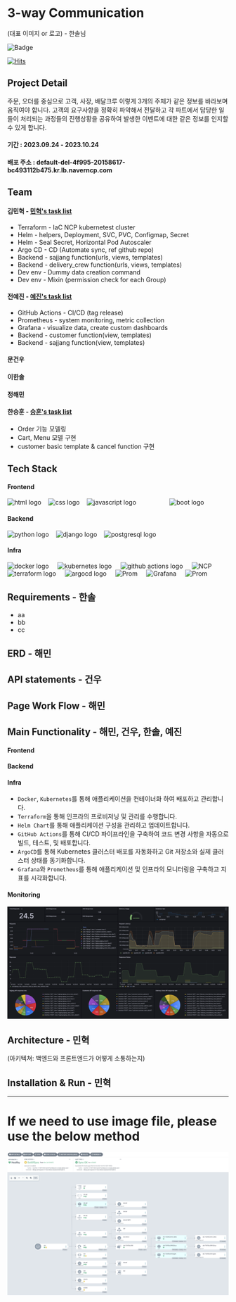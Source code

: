 # 3-way Communication

(대표 이미지 or 로고) - 한솔님

![Badge](https://img.shields.io/badge/version-1.1.1-orange.svg)

[![Hits](https://hits.seeyoufarm.com/api/count/incr/badge.svg?url=https%3A%2F%2Fgithub.com%2Flikelion-backend-6th%2Fdelivery_app&count_bg=%2379C83D&title_bg=%23555555&icon=&icon_color=%23E7E7E7&title=hits&edge_flat=false)](https://hits.seeyoufarm.com)

## Project Detail

주문, 오더를 중심으로 고객, 사장, 배달크루 이렇게 3개의 주체가 같은 정보를 바라보며 움직여야 합니다. 고객의 요구사항을 정확히 파악해서 전달하고 각 파트에서 담당한 일들이 처리되는 과정들의 진행상황을 공유하여 발생한 이벤트에 대한 같은 정보를 인지할 수 있게 합니다.

#### 기간 : 2023.09.24 - 2023.10.24

#### 배포 주소 : default-del-4f995-20158617-bc493112b475.kr.lb.naverncp.com

## Team

#### 김민혁 - [민혁's task list](https://fire-apartment-b43.notion.site/8657cd5eb06247d9b3d30b6e5f233d77?v=3cdeb751b90d4de0affbf249d3ffd771&pvs=4)

- Terraform - IaC NCP kubernetest cluster
- Helm - helpers, Deployment, SVC, PVC, Configmap, Secret
- Helm - Seal Secret, Horizontal Pod Autoscaler
- Argo CD - CD (Automate sync, ref github repo)
- Backend - sajjang function(urls, views, templates)
- Backend - delivery_crew function(urls, views, templates)
- Dev env - Dummy data creation command
- Dev env - Mixin (permission check for each Group)

#### 전예진 - [예진's task list](https://www.notion.so/a11c39f4269d49b2a2ade0d3db1ed754?v=3ce19a01b62245f7a080659c5a5f4cf0&pvs=4)

- GitHub Actions - CI/CD (tag release)
- Prometheus - system monitoring, metric collection
- Grafana - visualize data, create custom dashboards
- Backend - customer function(view, templates)
- Backend - sajjang function(view, templates)

#### 문건우

#### 이한솔

#### 정해민

#### 한승훈 - [승훈's task list](https://fire-apartment-b43.notion.site/260896c24f46404da53f49b728bdaba0?v=04f0c5a217a14c1595b5598704d9b42c&pvs=4)

- Order 기능 모델링
- Cart, Menu 모델 구현
- customer basic template & cancel function 구현

## Tech Stack

#### Frontend 

<img src="https://noticon-static.tammolo.com/dgggcrkxq/image/upload/v1566995514/noticon/jufppyr8htislboas4ve.png" height="60" alt="html logo"/><img width="12" />
<img src="https://noticon-static.tammolo.com/dgggcrkxq/image/upload/v1566912109/noticon/puksfce6wca36hes1vom.png" height="60" alt="css logo"/><img width="12" />
<img src="https://cdn.jsdelivr.net/gh/devicons/devicon/icons/javascript/javascript-original.svg" height="57" alt="javascript logo"/><img width="60" /><img width="12" />
<img src="https://noticon-static.tammolo.com/dgggcrkxq/image/upload/v1689829148/noticon/p6i1pk3rruvrdl5fxhf0.png" height="60" alt="boot logo"/><img width="12" />

#### Backend

<img src="https://cdn.jsdelivr.net/gh/devicons/devicon/icons/python/python-original.svg" height="60" alt="python logo"/><img width="12" />
<img src="https://cdn.jsdelivr.net/gh/devicons/devicon/icons/django/django-plain.svg" height="55" alt="django logo"/><img width="12" />
<img src="https://noticon-static.tammolo.com/dgggcrkxq/image/upload/v1566913379/noticon/uiite75rxvkvcki3mr4u.png" height="55" alt="postgresql logo"/><img width="12" />

#### Infra

<img src="https://cdn.jsdelivr.net/gh/devicons/devicon/icons/docker/docker-original.svg" height="65" alt="docker logo" />  <img width="12" /> 
<img src="https://noticon-static.tammolo.com/dgggcrkxq/image/upload/v1643226154/noticon/wdbbwmhayat3eptf80zb.png" height="60" alt="kubernetes logo"/> <img width="12" />
<img src="https://noticon-static.tammolo.com/dgggcrkxq/image/upload/v1673248072/noticon/uj1sljza7nnsj0lpilwk.png" height="60" alt="github actions logo"/> <img width="12" /> 
<img src="https://noticon-static.tammolo.com/dgggcrkxq/image/upload/v1687004031/noticon/zepmlkjtdv81gu275myl.png" height="60" alt="NCP"/> <img width="12" /> 
<img src="https://cdn.jsdelivr.net/gh/devicons/devicon/icons/terraform/terraform-original.svg" height="60" alt="terraform logo" /> <img width="12" /> 
<img src="https://cdn.jsdelivr.net/gh/devicons/devicon/icons/argocd/argocd-original.svg" height="60" alt="argocd logo"/> <img width="12" /> 
<img src="https://noticon-static.tammolo.com/dgggcrkxq/image/upload/v1616661279/noticon/aw5na8k2acxybsshcatp.png" height="60" alt="Prom"/> <img width="12" /> 
<img src="https://noticon-static.tammolo.com/dgggcrkxq/image/upload/v1616658979/noticon/lcugxam6owivokgw1psc.png" height="60" alt="Grafana"/> <img width="12" /> 
<img src="https://noticon-static.tammolo.com/dgggcrkxq/image/upload/v1629972087/noticon/uhlx0ddln1ygz7kxhkjw.png" height="60" alt="Prom"/> <img width="12" /> 

## Requirements - 한솔

- aa
- bb
- cc

## ERD - 해민

## API statements - 건우

## Page Work Flow - 해민

## Main Functionality - 해민, 건우, 한솔, 예진

#### Frontend

#### Backend

#### Infra

* ```Docker```, ```Kubernetes```를 통해 애플리케이션을 컨테이너화 하여 배포하고 관리합니다.
* ```Terraform```을 통해 인프라의 프로비저닝 및 관리를 수행합니다.
* ```Helm Chart```를 통해 애플리케이션 구성을 관리하고 업데이트합니다.
* ```GitHub Actions```를 통해 CI/CD 파이프라인을 구축하여 코드 변경 사항을 자동으로 빌드, 테스트, 및 배포합니다.
* ```ArgoCD```를 통해 Kubernetes 클러스터 배포를 자동화하고 Git 저장소와 실제 클러스터 상태를 동기화합니다.
* ```Grafana```와 ```Prometheus```를 통해 애플리케이션 및 인프라의 모니터링을 구축하고 지표를 시각화합니다.

#### Monitoring

<img src="static/images/grafana.png">

## Architecture - 민혁

(아키텍쳐: 백엔드와 프론트엔드가 어떻게 소통하는지)

## Installation & Run - 민혁

---

# If we need to use image file, please use the below method

<img src="static/images/argocdmornitoring.png" >
